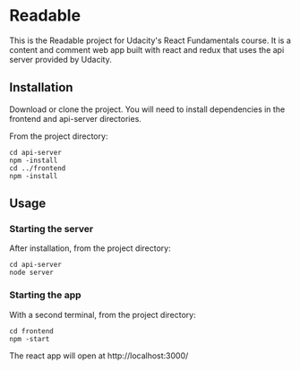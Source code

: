 # Readable
This is the Readable project for Udacity's React Fundamentals course. It is a content and comment web app built with react and redux that uses the api server provided by Udacity.

## Installation
Download or clone the project. You will need to install dependencies in the frontend and api-server directories.

From the project directory:
```
cd api-server
npm -install
cd ../frontend
npm -install
```

## Usage
### Starting the server
After installation, from the project directory:
```
cd api-server
node server
```
### Starting the app
With a second terminal, from the project directory:
```
cd frontend
npm -start
```
The react app will open at http://localhost:3000/

